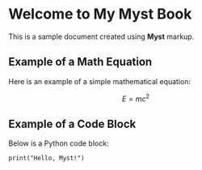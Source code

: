 # Welcome to My Myst Book

This is a sample document created using **Myst** markup.

## Example of a Math Equation

Here is an example of a simple mathematical equation:

$$ E = mc^2 $$

## Example of a Code Block

Below is a Python code block:

```{code-cell} python
print("Hello, Myst!")
```

